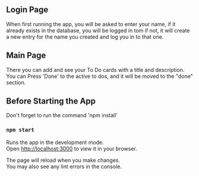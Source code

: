 ## Login Page

When first running the app, you will be asked to enter your name, if it already exists in the database, you will be logged in tom if not, it will create a new entry for the name you created and log you in to that one.

## Main Page

There you can add and see your To Do cards with a title and description.
You can Press 'Done' to the active to dos, and it will be moved to the "done" section.

## Before Starting the App

Don't forget to run the command 'npm install'

### `npm start`

Runs the app in the development mode.\
Open [http://localhost:3000](http://localhost:3000) to view it in your browser.

The page will reload when you make changes.\
You may also see any lint errors in the console.
